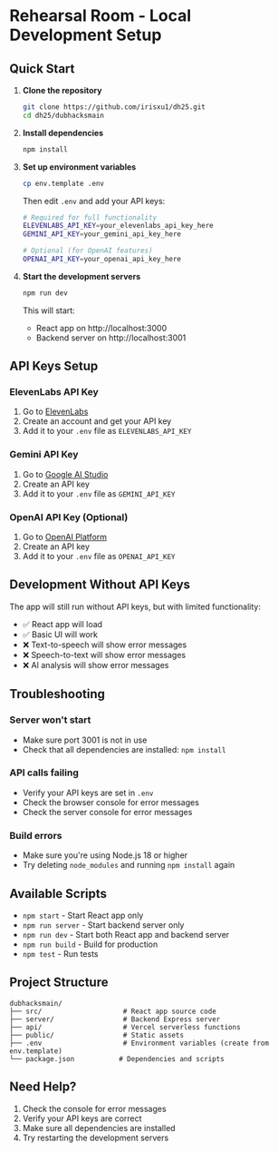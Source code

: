 # Rehearsal Room - Local Development Setup

## Quick Start

1. **Clone the repository**
   ```bash
   git clone https://github.com/irisxu1/dh25.git
   cd dh25/dubhacksmain
   ```

2. **Install dependencies**
   ```bash
   npm install
   ```

3. **Set up environment variables**
   ```bash
   cp env.template .env
   ```
   
   Then edit `.env` and add your API keys:
   ```bash
   # Required for full functionality
   ELEVENLABS_API_KEY=your_elevenlabs_api_key_here
   GEMINI_API_KEY=your_gemini_api_key_here
   
   # Optional (for OpenAI features)
   OPENAI_API_KEY=your_openai_api_key_here
   ```

4. **Start the development servers**
   ```bash
   npm run dev
   ```
   
   This will start:
   - React app on http://localhost:3000
   - Backend server on http://localhost:3001

## API Keys Setup

### ElevenLabs API Key
1. Go to [ElevenLabs](https://elevenlabs.io/app/settings/api-keys)
2. Create an account and get your API key
3. Add it to your `.env` file as `ELEVENLABS_API_KEY`

### Gemini API Key
1. Go to [Google AI Studio](https://makersuite.google.com/app/apikey)
2. Create an API key
3. Add it to your `.env` file as `GEMINI_API_KEY`

### OpenAI API Key (Optional)
1. Go to [OpenAI Platform](https://platform.openai.com/api-keys)
2. Create an API key
3. Add it to your `.env` file as `OPENAI_API_KEY`

## Development Without API Keys

The app will still run without API keys, but with limited functionality:
- ✅ React app will load
- ✅ Basic UI will work
- ❌ Text-to-speech will show error messages
- ❌ Speech-to-text will show error messages
- ❌ AI analysis will show error messages

## Troubleshooting

### Server won't start
- Make sure port 3001 is not in use
- Check that all dependencies are installed: `npm install`

### API calls failing
- Verify your API keys are set in `.env`
- Check the browser console for error messages
- Check the server console for error messages

### Build errors
- Make sure you're using Node.js 18 or higher
- Try deleting `node_modules` and running `npm install` again

## Available Scripts

- `npm start` - Start React app only
- `npm run server` - Start backend server only
- `npm run dev` - Start both React app and backend server
- `npm run build` - Build for production
- `npm test` - Run tests

## Project Structure

```
dubhacksmain/
├── src/                    # React app source code
├── server/                 # Backend Express server
├── api/                    # Vercel serverless functions
├── public/                 # Static assets
├── .env                    # Environment variables (create from env.template)
└── package.json           # Dependencies and scripts
```

## Need Help?

1. Check the console for error messages
2. Verify your API keys are correct
3. Make sure all dependencies are installed
4. Try restarting the development servers
